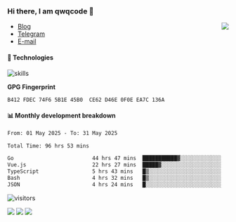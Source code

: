 <!--![](https://user-images.githubusercontent.com/22412567/89914023-fb3a6e80-dc26-11ea-82ba-5ed80e2ffb69.jpg)-->

### Hi there, I am qwqcode 👋

<img src="https://github-readme-stats.mrdulin.vercel.app/api?username=qwqcode&count_private=true&show_icons=true&hide_border=true&icon_color=586069&title_color=0366d6" align="right">

- [Blog](https://qwqaq.com/)
- [Telegram](https://t.me/qwqcode)
- [E-mail](mailto:qwqcode@gmail.com)

#### 🔧 Technologies

![skills](https://skillicons.dev/icons?i=go,ts,cs,js,java,php,py,regex,docker,git,svelte,sass,vue,nuxtjs,webpack,vite,laravel,electron,redis,vscode,visualstudio,idea,androidstudio,figma,ai,ps,pr,powershell,vim,bash&theme=light)

**GPG Fingerprint**

```
B412 FDEC 74F6 5B1E 45B0  CE62 D46E 0F0E EA7C 136A
```

#### 📊 Monthly development breakdown

<!--START_SECTION:waka-->

```txt
From: 01 May 2025 - To: 31 May 2025

Total Time: 96 hrs 53 mins

Go                         44 hrs 47 mins  ███████████▓░░░░░░░░░░░░░   46.23 %
Vue.js                     22 hrs 27 mins  █████▓░░░░░░░░░░░░░░░░░░░   23.19 %
TypeScript                 5 hrs 43 mins   █▒░░░░░░░░░░░░░░░░░░░░░░░   05.91 %
Bash                       4 hrs 32 mins   █▒░░░░░░░░░░░░░░░░░░░░░░░   04.69 %
JSON                       4 hrs 24 mins   █░░░░░░░░░░░░░░░░░░░░░░░░   04.55 %
```

<!--END_SECTION:waka-->

![visitors](https://visitor-badge.laobi.icu/badge?page_id=qwqcode.visitor-badge)

<p>
  <img src="https://api.githubtrends.io/user/svg/qwqcode/langs?time_range=one_year&theme=classic" />
  <img src="https://api.githubtrends.io/user/svg/qwqcode/repos?time_range=one_year&theme=classic" />
  <img src="https://github-readme-stats.vercel.app/api/top-langs?username=qwqcode&show_icons=true&locale=en&layout=compact&hide=html&langs_count=20" />
</p>
